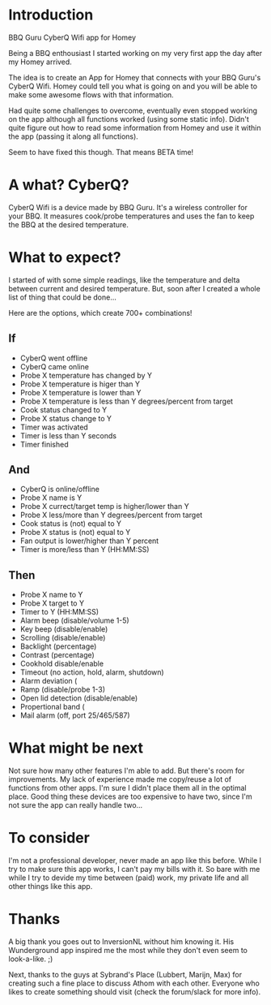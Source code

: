 # Introduction

BBQ Guru CyberQ Wifi app for Homey

Being a BBQ enthousiast I started working on my very first app the day after my Homey arrived. 

The idea is to create an App for Homey that connects with your BBQ Guru's CyberQ Wifi.
Homey could tell you what is going on and you will be able to make some awesome flows with that information.

Had quite some challenges to overcome, eventually even stopped working on the app although all functions worked (using some static info). Didn't quite figure out how to read some information from Homey and use it within the app (passing it along all functions). 

Seem to have fixed this though. That means BETA time!

# A what? CyberQ?
CyberQ Wifi is a device made by BBQ Guru.
It's a wireless controller for your BBQ. It measures cook/probe temperatures and uses the fan to keep the BBQ at the desired temperature.

# What to expect?

I started of with some simple readings, like the temperature and delta between current and desired temperature.
But, soon after I created a whole list of thing that could be done... 

Here are the options, which create 700+ combinations!

## If

* CyberQ went offline
* CyberQ came online
* Probe X temperature has changed by Y
* Probe X temperature is higer than Y
* Probe X temperature is lower than Y
* Probe X temperature is less than Y degrees/percent from target
* Cook status changed to Y
* Probe X status change to Y
* Timer was activated
* Timer is less than Y seconds
* Timer finished

## And

* CyberQ is online/offline
* Probe X name is Y
* Probe X currect/target temp is higher/lower than Y
* Probe X less/more than Y degrees/percent from target
* Cook status is (not) equal to Y
* Probe X status is (not) equal to Y
* Fan output is lower/higher than Y percent
* Timer is more/less than Y (HH:MM:SS)

## Then

* Probe X name to Y
* Probe X target to Y
* Timer to Y (HH:MM:SS)
* Alarm beep (disable/volume 1-5)
* Key beep (disable/enable)
* Scrolling (disable/enable)
* Backlight (percentage)
* Contrast (percentage)
* Cookhold disable/enable
* Timeout (no action, hold, alarm, shutdown)
* Alarm deviation (
* Ramp (disable/probe 1-3)
* Open lid detection (disable/enable)
* Propertional band (
* Mail alarm (off, port 25/465/587)

# What might be next

Not sure how many other features I'm able to add. But there's room for improvements.
My lack of experience made me copy/reuse a lot of functions from other apps. I'm sure I didn't place them all in the optimal place. Good thing these devices are too expensive to have two, since I'm not sure the app can really handle two...

# To consider

I'm not a professional developer, never made an app like this before.
While I try to make sure this app works, I can't pay my bills with it. So bare with me while I try to devide my time between (paid) work, my private life and all other things like this app.

# Thanks
A big thank you goes out to InversionNL without him knowing it. His Wunderground app inspired me the most while they don't even seem to look-a-like. ;)

Next, thanks to the guys at Sybrand's Place (Lubbert, Marijn, Max) for creating such a fine place to discuss Athom with each other. Everyone who likes to create something should visit (check the forum/slack for more info).
